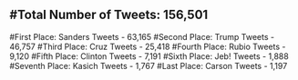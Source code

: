 #Total Number of Tweets: 156,501 
---
#First Place: Sanders Tweets - 63,165
#Second Place: Trump Tweets - 46,757
#Third Place: Cruz Tweets - 25,418
#Fourth Place: Rubio Tweets - 9,120
#Fifth Place: Clinton Tweets - 7,191
#Sixth Place: Jeb! Tweets - 1,888
#Seventh Place: Kasich Tweets - 1,767
#Last Place: Carson Tweets - 1,197
